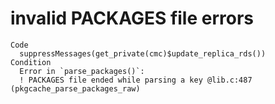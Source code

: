 # invalid PACKAGES file errors

    Code
      suppressMessages(get_private(cmc)$update_replica_rds())
    Condition
      Error in `parse_packages()`:
      ! PACKAGES file ended while parsing a key @lib.c:487 (pkgcache_parse_packages_raw)

